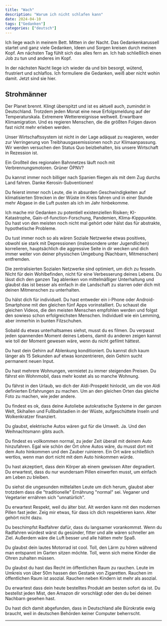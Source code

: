```yaml
---
title: "Wach"
description: "Warum ich nicht schlafen kann"
date: 2024-04-10
tags: ["Gedanken"]
categories: ["deutsch"]
---
```


Ich liege wach in meinem Bett. Mitten in der Nacht. Das Gedankenkarussell startet und ganz viele Gedanken, Ideen und Sorgen kreisen durch meinen Kopf. Am nächsten Tag fühlt sich das alles fern an. Ich hab schließlich einen Job zu tun und anderes im Kopf. 

In der nächsten Nacht liege ich wieder da und bin besorgt, wütend, frustriert und schlaflos. Ich formuliere die Gedanken, weiß aber nicht wohin damit. 
Jetzt sind sie hier.

## Strohmänner
Der Planet brennt. Klingt überspitzt und ist es aktuell auch, zumindst in Deutschland. Trotzdem jeden Monat eine neue Erfolgsmeldung auf der Temperaturskala. Extremere Wetterereignisse weltweit. Erwartbare Klimamigration. Und es regieren Menschen, die die größten Folgen davon fast nicht mehr erleben werden.

Unser Wirtschaftssystem ist nicht in der Lage adäquat zu reagieren, weder zur Verringerung von Treibhausgasemissionen noch zur Klimaanpassung. Wir werden versuchen den Status Quo beizbehalten, bis unsere Wirtschaft in Rezession ist.

Ein Großteil des regionalen Bahnnetzes läuft noch mit Verbrennungsmotoren. Grüner ÖPNV? 

Du kannst immer noch billiger nach Spanien fliegen als mit dem Zug durchs Land fahren. Danke Kerosin-Subventionen!

Du feierst immer noch Leute, die in absurden Geschwindigkeiten auf klimatisierten Strecken in der Wüste im Kreis fahren und in einer Stunde mehr Abgase in die Luft pusten als ich im Jahr hinbekomme.

Ich mache mir Gedanken zu potentiell existenziellen Risiken; KI-Katastrophe,  Gain-of-function-Forschung, Pandemien, Klima-Kipppunkte. Du hast von den meisten noch nicht mal gehört oder hälst das für abstrakte, hypothetische Probleme.

Du tust immer noch so als wären Soziale Netzwerke etwas positives, obwohl sie stark mit Depressionen (insbesondere unter Jugendlichen) korrelieren, hauptsächlich die aggressive Seite in dir wecken und dich immer weiter von deiner physischen Umgebung (Nachbarn, Mitmenschen) entfremden.

Die zentralisierten Sozialen Netzwerke sind optimiert, um dich zu fesseln. Nicht für dein Wohlbefinden, nicht für eine Verbesserung deines Lebens. Du lässt dich den ganzen Tag ablenken von mittelmäßiger Unterhaltung und glaubst das ist besser als einfach in die Landschaft zu starren oder dich mit deinen Mitmenschen zu unterhalten.

Du hälst dich für individuell. Du hast entweder ein i-Phone oder Android-Smartphone mit den gleichen fünf Apps vorinstalliert. Du schaust die gleichen Videos, die den meisten Menschen empfohlen werden und folgst den sowieso schon erfolgreichsten Menschen. Individuell wie ein Lemming, aber immerhin in bunten Filzschuhen.

Sobald du etwas unterhaltsames siehst, musst du es filmen. Du verpasst jeden spannenden Moment deines Lebens, damit du anderen zeigen kannst wie toll der Moment gewesen wäre, wenn du nicht gefilmt hättest.

Du hast dein Gehirn auf Ablenkung konditioniert. Du kannst dich kaum länger als 15 Sekunden auf etwas konzentrieren, dein Gehirn sucht permanent neuen Input.

Du hast mehrere Wohnungen, vermietet zu immer steigenden Preisen. Du fährst ein Wohnmobil, dass mehr kostet als so manche Wohnung. 

Du fährst in den Urlaub, wo dich der Aldi-Prospekt hinlockt, um die von Aldi definierten Erfahrungen zu machen. Um an den gleichen Orten das gleiche Foto zu machen, wie jeder andere.

Du findest es ok, dass deine Autoliebe autokratische Systeme in der ganzen Welt, Skihallen und Fußballstadien in der Wüste, aufgeschüttete Inseln und Wolkenkratzer finanziert.

Du glaubst, elektrische Autos wären gut für die Umwelt. Ja. Und den Weihnachtsmann gibts auch.

Du findest es vollkommen normal, zu jeder Zeit überall mit deinem Auto hinzufahren. Egal wie schön der Ort ohne Autos wäre, du musst dort mit dem Auto hinkommen und den Zauber ruinieren. Ein Ort wäre schließlich wertlos, wenn man dort nicht mit dem Auto hinkommen würde.

Du hast akzeptiert, dass dein Körper ab einem gewissen Alter degradiert. Du erwartest, dass du nur wundersam Pillen einwerfen musst, um einfach am Leben zu bleiben.

Du siehst die ungesunden mittelalten Leute um dich herum, glaubst aber trotzdem dass die "traditionelle" Ernährung "normal" sei. Veganer und Vegetarier ernähren sich "unnatürlich".

Du erwartest Respekt, weil du älter bist. Alt werden kann mit den modernen Pillen fast jeder. Zeig mir etwas, für dass ich dich respektieren kann. Alter gehört nicht dazu.

Du beschimpfst Radfahrer dafür, dass du langsamer vorankommst. Wenn du Radfahren würdest wärst du gesünder, fitter und alle wären schneller am Ziel. Außerdem wäre die Luft besser und alle hätten mehr Spaß.

Du glaubst dein lautes Motorrad ist cool. Toll, den Lärm zu hören während man entspannt im Garten sitzen möchte. Toll, wenn sich meine Kinder die Ohren zuhalten müssen.

Du glaubst du hast das Recht im öffentlichen Raum zu rauchen. Leute im Umkreis von über 50m hassen den Gestank von Zigaretten. Rauchen im öffentlichen Raum ist asozial. Rauchen neben Kindern ist mehr als asozial.

Du erwartest dass dein heute bestelltes Produkt am besten sofort da ist. Du bestellst jeden Mist, den Amazon dir vorschlägt oder den du bei deinen Nachbarn gesehen hast.

Du hast dich damit abgefunden, dass in Deutschland alle Bürokratie ewig braucht, weil in deutschen Behörden keiner Computer beherrscht.

---

